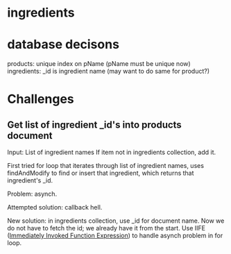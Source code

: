 # ingredients

# database decisons
products: unique index on pName (pName must be unique now)
ingredients: _id is ingredient name (may want to do same for product?)

# Challenges
## Get list of ingredient _id's into products document

Input: List of ingredient names
If item not in ingredients collection, add it.

First tried for loop that iterates through list of ingredient names, uses findAndModify to find or insert that ingredient, which returns that ingredient's _id.

Problem: asynch.

Attempted solution: callback hell.

New solution: in ingredients collection, use _id for document name. Now we do not have to fetch the id; we already have it from the start.
Use IIFE ([Immediately Invoked Function Expression](http://javascriptissexy.com/understand-javascript-closures-with-ease/)) to handle asynch problem in for loop.
